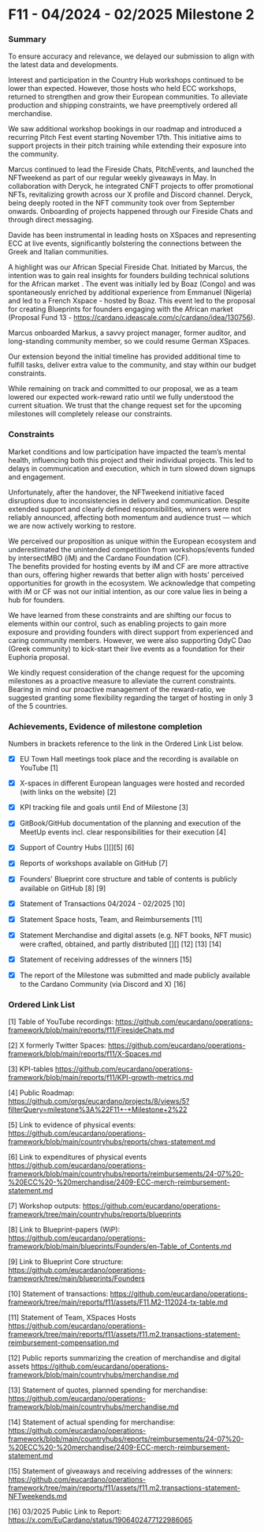 # F11 - 04/2024 - 02/2025 Milestone 2


### Summary

To ensure accuracy and relevance, we delayed our submission to align with the latest data and developments. 

Interest and participation in the Country Hub workshops continued to be lower than expected.  However, those hosts who held ECC workshops, returned to strengthen and grow their European communities. To alleviate production and shipping constraints, we have preemptively ordered all merchandise.   

We saw additional workshop bookings in our roadmap and introduced a recurring Pitch Fest event starting November 17th. This initiative aims to support projects in their pitch training while extending their exposure into the community.   

Marcus continued to lead the Fireside Chats, PitchEvents, and launched the NFTweekend as part of our regular weekly giveaways in May. In collaboration with Deryck, he integrated CNFT projects to offer promotional NFTs, revitalizing growth across our X profile and Discord channel. Deryck, being deeply rooted in the NFT community took over from September onwards. Onboarding of projects happened through our Fireside Chats and through direct messaging.

Davide has been instrumental in leading hosts on XSpaces and representing ECC at live events, significantly bolstering the connections between the Greek and Italian communities.   

A highlight was our African Special Fireside Chat. Initiated by Marcus, the intention was to gain real insights for founders building technical solutions for the African market . The event was initially led by Boaz (Congo) and was spontaneously enriched by additional experience from Emmanuel (Nigeria) and led to a French Xspace - hosted by Boaz. 
This event led to the proposal for creating Blueprints for founders engaging with the African market (Proposal Fund 13 - https://cardano.ideascale.com/c/cardano/idea/130756).  

Marcus onboarded Markus, a savvy project manager, former auditor, and long-standing community member, so we could resume German XSpaces.   

Our extension beyond the initial timeline has provided additional time to fulfill tasks, deliver extra value to the community, and stay within our budget constraints.

While remaining on track and committed to our proposal, we as a team lowered our expected work-reward ratio until we fully understood the current situation. We trust that the change request set for the upcoming milestones will completely release our constraints.


### Constraints

Market conditions and low participation have impacted the team’s mental health, influencing both this project and their individual projects. This led to delays in communication and execution, which in turn slowed down signups and engagement.  

Unfortunately, after the handover, the NFTweekend initiative faced disruptions due to inconsistencies in delivery and communication. Despite extended support and clearly defined responsibilities, winners were not reliably announced, affecting both momentum and audience trust — which we are now actively working to restore.  

We perceived our proposition as unique within the European ecosystem and underestimated the unintended competition from workshops/events funded by intersectMBO (iM) and the Cardano Foundation (CF).   
The benefits provided for hosting events by iM and CF are more attractive than ours, offering higher rewards that better align with hosts' perceived opportunities for growth in the ecosystem. We acknowledge that competing with iM or CF was not our initial intention, as our core value lies in being a hub for founders.  

We have learned from these constraints and are shifting our focus to elements within our control, such as enabling projects to gain more exposure and providing founders with direct support from experienced and caring community members. However, we were also supporting OdyC Dao (Greek community) to kick-start their live events as a foundation for their Euphoria proposal.   

We kindly request consideration of the change request for the upcoming milestones as a proactive measure to alleviate the current constraints. Bearing in mind our proactive management of the reward-ratio, we suggested granting some flexibility regarding the target of hosting in only 3 of the 5 countries.



### Achievements, Evidence of milestone completion

Numbers in brackets reference to the link in the Ordered Link List below.

- [x] EU Town Hall meetings took place and the recording is available on YouTube [1]

- [x] X-spaces in different European languages were hosted and recorded (with links on the website) [2]

- [x] KPI tracking file and goals until End of Milestone [3]

- [x] GitBook/GitHub documentation of the planning and execution of the MeetUp events incl. clear responsibilities for their execution  [4] 

- [x] Support of Country Hubs [][][5] [6]

- [x] Reports of workshops available on GitHub [7] 

- [x] Founders' Blueprint core structure and table of contents is publicly available on GitHub [8] [9]

- [x] Statement of Transactions 04/2024 - 02/2025 [10]

- [x] Statement Space hosts, Team, and Reimbursements [11]

- [x] Statement Merchandise and digital assets (e.g. NFT books, NFT music) were crafted, obtained, and partly distributed [][] [12] [13] [14]

- [x] Statement of receiving addresses of the winners [15]

- [x] The report of the Milestone was submitted and made publicly available to the Cardano Community (via Discord and X) [16]

  




### Ordered Link List

  [1] Table of YouTube recordings: https://github.com/eucardano/operations-framework/blob/main/reports/f11/FiresideChats.md

  [2] X formerly Twitter Spaces: https://github.com/eucardano/operations-framework/blob/main/reports/f11/X-Spaces.md

  [3] KPI-tables https://github.com/eucardano/operations-framework/blob/main/reports/f11/KPI-growth-metrics.md

  [4] Public Roadmap: https://github.com/orgs/eucardano/projects/8/views/5?filterQuery=milestone%3A%22F11+-+Milestone+2%22

  [5] Link to evidence of physical events: https://github.com/eucardano/operations-framework/blob/main/countryhubs/reports/chws-statement.md

  [6] Link to expenditures of physical events https://github.com/eucardano/operations-framework/blob/main/countryhubs/reports/reimbursements/24-07%20-%20ECC%20-%20merchandise/2409-ECC-merch-reimbursement-statement.md

  [7] Workshop outputs: https://github.com/eucardano/operations-framework/tree/main/countryhubs/reports/blueprints

  [8] Link to Blueprint-papers (WiP): https://github.com/eucardano/operations-framework/blob/main/blueprints/Founders/en-Table_of_Contents.md 

  [9] Link to Blueprint Core structure: https://github.com/eucardano/operations-framework/tree/main/blueprints/Founders

[10] Statement of transactions: https://github.com/eucardano/operations-framework/tree/main/reports/f11/assets/F11.M2-112024-tx-table.md

[11] Statement of Team, XSpaces Hosts https://github.com/eucardano/operations-framework/tree/main/reports/f11/assets/f11.m2.transactions-statement-reimbursement-compensation.md

[12] Public reports summarizing the creation of merchandise and digital assets https://github.com/eucardano/operations-framework/blob/main/countryhubs/merchandise.md

[13] Statement of quotes, planned spending for merchandise: https://github.com/eucardano/operations-framework/blob/main/countryhubs/merchandise.md

[14] Statement of actual spending for merchandise: https://github.com/eucardano/operations-framework/blob/main/countryhubs/reports/reimbursements/24-07%20-%20ECC%20-%20merchandise/2409-ECC-merch-reimbursement-statement.md

[15] Statement of giveaways and receiving addresses of the winners: https://github.com/eucardano/operations-framework/tree/main/reports/f11/assets/f11.m2.transactions-statement-NFTweekends.md

[16] 03/2025 Public Link to Report: https://x.com/EuCardano/status/1906402477122986065

